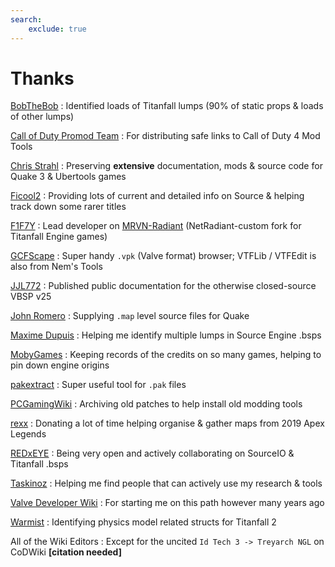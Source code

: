 ```yaml
---
search:
    exclude: true
---
```


# Thanks

[BobTheBob](https://github.com/BobTheBob9)
:   Identified loads of Titanfall lumps (90% of static props & loads of other lumps)

[Call of Duty Promod Team](https://github.com/promod)
:   For distributing safe links to Call of Duty 4 Mod Tools

[Chris Strahl](https://github.com/Chrissstrahl)
:   Preserving **extensive** documentation, mods & source code for Quake 3 & Ubertools games

[Ficool2](https://github.com/ficool2)
:   Providing lots of current and detailed info on Source & helping track down some rarer titles

[F1F7Y](https://github.com/F1F7Y)
:   Lead developer on [MRVN-Radiant](https://github.com/MRVN-Radiant/MRVN-Radiant) (NetRadiant-custom fork for Titanfall Engine games)

[GCFScape](https://nemstools.github.io/pages/GCFScape-Download.html)
:   Super handy `.vpk` (Valve format) browser; VTFLib / VTFEdit is also from Nem's Tools

[JJL772](https://github.com/JJL772)
:   Published public documentation for the otherwise closed-source VBSP v25

[John Romero](https://rome.ro)
:   Supplying `.map` level source files for Quake

[Maxime Dupuis](https://github.com/maxdup)
:   Helping me identify multiple lumps in Source Engine .bsps

[MobyGames](https://www.mobygames.com/)
:   Keeping records of the credits on so many games, helping to pin down engine origins

[pakextract](https://github.com/yquake2/pakextract)
:   Super useful tool for `.pak` files

[PCGamingWiki](https://community.pcgamingwiki.com/files/category/16-official-patches/)
:   Archiving old patches to help install old modding tools

[rexx](https://github.com/r-ex)
:   Donating a lot of time helping organise & gather maps from 2019 Apex Legends

[REDxEYE](https://github.com/REDxEYE)
:   Being very open and actively collaborating on SourceIO & Titanfall .bsps

[Taskinoz](https://github.com/taskinoz)
:   Helping me find people that can actively use my research & tools

[Valve Developer Wiki](https://developer.valvesoftware.com/wiki/Source_BSP_File_Format)
:   For starting me on this path however many years ago

[Warmist](https://github.com/warmist)
:   Identifying physics model related structs for Titanfall 2

All of the Wiki Editors
:   Except for the uncited `Id Tech 3 -> Treyarch NGL` on CoDWiki **[citation needed]**

